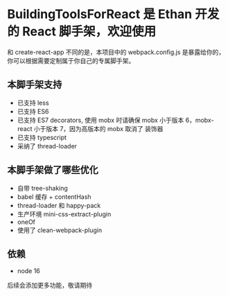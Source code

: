 # BuildingToolsForReact 是 Ethan 开发的 React 脚手架，欢迎使用

和 create-react-app 不同的是，本项目中的 webpack.config.js 是暴露给你的，你可以根据需要定制属于你自己的专属脚手架。

## 本脚手架支持
- 已支持 less
- 已支持 ES6
- 已支持 ES7 decorators, 使用 mobx 时请确保 mobx 小于版本 6，mobx-react 小于版本 7，因为高版本的 mobx 取消了
装饰器
- 已支持 typescript
- 采纳了 thread-loader

## 本脚手架做了哪些优化
- 自带 tree-shaking
- babel 缓存 + contentHash
- thread-loader 和 happy-pack
- 生产环境 mini-css-extract-plugin
- oneOf
- 使用了 clean-webpack-plugin

## 依赖
- node 16

后续会添加更多功能，敬请期待 